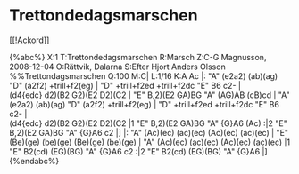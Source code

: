 # Trettondedagsmarschen

[[!Ackord]]

{%abc%}
X:1
T:Trettondedagsmarschen
R:Marsch
Z:C-G Magnusson, 2008-12-04
O:Rättvik, Dalarna
S:Efter Hjort Anders Olsson
%%Trettondagsmarschen
Q:100
M:C|
L:1/16
K:A
Ac |: "A" (e2a2) (ab)(ag) "D" (a2f2) +trill+f2(eg) | "D" +trill+f2ed +trill+f2dc "E" B6 c2- |\
(d4{edc} d2)(B2 G2)(E2 D2)(C2 | "E" B,2)(E2 GA)BG "A" (AG)AB (cB)cd |
"A" (e2a2) (ab)(ag) "D" (a2f2) +trill+f2(eg) | "D" +trill+f2ed +trill+f2dc "E" B6 c2- |\
(d4{edc} d2)(B2 G2)(E2 D2)(C2 |1 "E" B,2)(E2 GA)BG "A" {G}A6 (Ac) :|2 "E" B,2)(E2 GA)BG "A" {G}A6 c2 |]
|: "A" (Ac)(ec) (ac)(ec) (Ac)(ec) (ac)(ec) | "E" (Be)(ge) (be)(ge) (Be)(ge) (be)(ge) |
"A" (Ac)(ec) (ac)(ec) (Ac)(ec) (ac)(ec) |1 "E" B2(cd) (EG)(BG) "A" {G}A6 c2 :|2 "E" B2(cd) (EG)(BG) "A" {G}A6 |]
{%endabc%}

